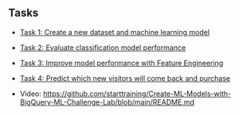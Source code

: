 ## Tasks
- [Task 1: Create a new dataset and machine learning model](Task%201.%20Create%20a%20new%20dataset%20and%20machine%20learning%20model.sql)
- [Task 2: Evaluate classification model performance](Task%202.%20Evaluate%20classification%20model%20performance.sql)
- [Task 3: Improve model performance with Feature Engineering](Task%203.%20Improve%20model%20performance%20with%20Feature%20Engineering.sql)
- [Task 4: Predict which new visitors will come back and purchase](Task%204.%20Predict%20which%20new%20visitors%20will%20come%20back%20and%20purchase.sql)

- Video: https://github.com/starttraining/Create-ML-Models-with-BigQuery-ML-Challenge-Lab/blob/main/README.md
